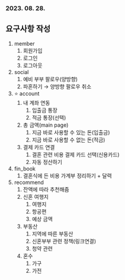 ### 2023. 08. 28.

## 요구사항 작성

1. member
    1. 회원가입
    2. 로그인
    3. 로그아웃
2. social
    1. 예비 부부 팔로우(양방향)
    2. 파혼하기 → 양방향 팔로우 취소
3. ⭐ account
    1. 내 계좌 연동
        1. 입출금 통장
        2. 적금 통장(선택)
    2. 총 금액(main page)
        1. 지금 바로 사용할 수 있는 돈(입출금)
        2. 지금 바로 사용할 수 없는 돈(적금)
    3. 결제 카드 연결
        1. 결혼 관련 비용 결제 카드 선택(신용카드)
        2. 자동 정산하기
4. fin_book
    1. 결혼식에 든 비용 가계부 정리하기 + 달력
5. recommend
    1. 잔액에 따라 추천해줌
    2. 신혼 여행지
        1. 여행지
        2. 항공편
        3. 예상 금액
    3. 부동산
        1. 지역에 따른 부동산
        2. 신혼부부 관련 정책(링크연결)
        3. 청약 관련
    4. 혼수
        1. 가구
        2. 가전